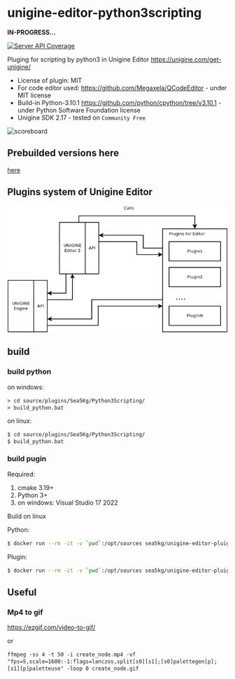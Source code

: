 # unigine-editor-python3scripting

**IN-PROGRESS...**

[![Server API Coverage](https://img.shields.io/badge/Unigine-2.17-yellow.svg)](https://developer.unigine.com/en/docs/2.17/)

Pluging for scripting by python3 in Unigine Editor https://unigine.com/get-unigine/

* License of plugin: MIT
* For code editor used: https://github.com/Megaxela/QCodeEditor - under MIT license
* Build-in Python-3.10.1 https://github.com/python/cpython/tree/v3.10.1 - under Python Software Foundation license
* Unigine SDK 2.17 - tested on `Community Free`

![scoreboard](preview.gif)

## Prebuilded versions here

[here](https://sea-kg.com/files/unigine-plugins/UnigineEditorPlugin_Python3Scripting/v2.17/)

## Plugins system of Unigine Editor

![schema0](docs/plugins/Sea5kg/Python3Scripting/schema0.png)


## build

### build python

on windows:
```
> cd source/plugins/Sea5Kg/Python3Scripting/
> build_python.bat
```

on linux:
```
$ cd source/plugins/Sea5Kg/Python3Scripting/
$ build_python.bat
```

### build pugin

Required:
1. cmake 3.19+
2. Python 3+
3. on windows: Visual Studio 17 2022



Build on linux

Python:
```sh
$ docker run --rm -it -v `pwd`:/opt/sources sea5kg/unigine-editor-pluigns:v2.17 bash -c "cd source/plugins/Sea5kg/Python3Scripting && ./build_python.sh"
```

Plugin:
```sh
$ docker run --rm -it -v `pwd`:/opt/sources sea5kg/unigine-editor-pluigns:v2.17 ./build_plugin.py
```


## Useful

### Mp4 to gif

https://ezgif.com/video-to-gif/

or

```
ffmpeg -ss 4 -t 50 -i create_node.mp4 -vf "fps=5,scale=1600:-1:flags=lanczos,split[s0][s1];[s0]palettegen[p];[s1][p]paletteuse" -loop 0 create_node.gif
```


